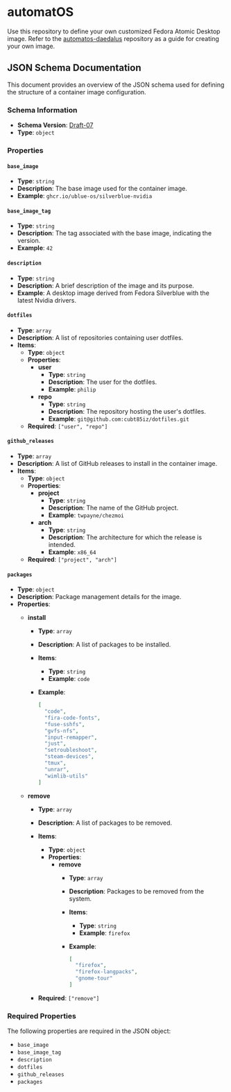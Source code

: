 # automatOS

Use this repository to define your own customized Fedora Atomic Desktop image. Refer to the [automatos-daedalus](https://github.com/cubt85iz/automatos-daedalus) repository as a guide for creating your own image.

## JSON Schema Documentation

This document provides an overview of the JSON schema used for defining the structure of a container image configuration.

### Schema Information

- **Schema Version**: [Draft-07](http://json-schema.org/draft-07/schema#)
- **Type**: `object`

### Properties

#### `base_image`

- **Type**: `string`
- **Description**: The base image used for the container image.
- **Example**: `ghcr.io/ublue-os/silverblue-nvidia`

#### `base_image_tag`

- **Type**: `string`
- **Description**: The tag associated with the base image, indicating the version.
- **Example**: `42`

#### `description`

- **Type**: `string`
- **Description**: A brief description of the image and its purpose.
- **Example**: A desktop image derived from Fedora Silverblue with the latest Nvidia drivers.

#### `dotfiles`

- **Type**: `array`
- **Description**: A list of repositories containing user dotfiles.
- **Items**:
  - **Type**: `object`
  - **Properties**:
    - **user**
      - **Type**: `string`
      - **Description**: The user for the dotfiles.
      - **Example**: `philip`
    - **repo**
      - **Type**: `string`
      - **Description**: The repository hosting the user's dotfiles.
      - **Example**: `git@github.com:cubt85iz/dotfiles.git`
  - **Required**: `["user", "repo"]`

#### `github_releases`

- **Type**: `array`
- **Description**: A list of GitHub releases to install in the container image.
- **Items**:
  - **Type**: `object`
  - **Properties**:
    - **project**
      - **Type**: `string`
      - **Description**: The name of the GitHub project.
      - **Example**: `twpayne/chezmoi`
    - **arch**
      - **Type**: `string`
      - **Description**: The architecture for which the release is intended.
      - **Example**: `x86_64`
  - **Required**: `["project", "arch"]`

#### `packages`

- **Type**: `object`
- **Description**: Package management details for the image.
- **Properties**:
  - **install**
    - **Type**: `array`
    - **Description**: A list of packages to be installed.
    - **Items**:
      - **Type**: `string`
      - **Example**: `code`
    - **Example**:

      ```json
      [
        "code",
        "fira-code-fonts",
        "fuse-sshfs",
        "gvfs-nfs",
        "input-remapper",
        "just",
        "setroubleshoot",
        "steam-devices",
        "tmux",
        "unrar",
        "wimlib-utils"
      ]
      ```

  - **remove**
    - **Type**: `array`
    - **Description**: A list of packages to be removed.
    - **Items**:
      - **Type**: `object`
      - **Properties**:
        - **remove**
          - **Type**: `array`
          - **Description**: Packages to be removed from the system.
          - **Items**:
            - **Type**: `string`
            - **Example**: `firefox`
          - **Example**:

            ```json
            [
              "firefox",
              "firefox-langpacks",
              "gnome-tour"
            ]
            ```

    - **Required**: `["remove"]`

### Required Properties

The following properties are required in the JSON object:

- `base_image`
- `base_image_tag`
- `description`
- `dotfiles`
- `github_releases`
- `packages`
